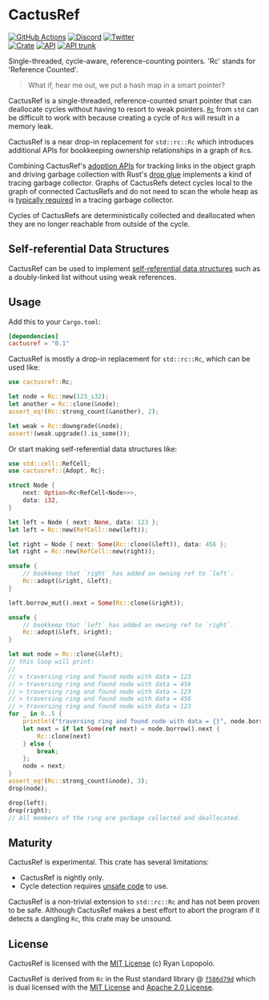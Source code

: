 # CactusRef

[![GitHub Actions](https://github.com/artichoke/cactusref/workflows/CI/badge.svg)](https://github.com/artichoke/cactusref/actions)
[![Discord](https://img.shields.io/discord/607683947496734760)](https://discord.gg/QCe2tp2)
[![Twitter](https://img.shields.io/twitter/follow/artichokeruby?label=Follow&style=social)](https://twitter.com/artichokeruby)
<br>
[![Crate](https://img.shields.io/crates/v/cactusref.svg)](https://crates.io/crates/cactusref)
[![API](https://docs.rs/cactusref/badge.svg)](https://docs.rs/cactusref)
[![API trunk](https://img.shields.io/badge/docs-trunk-blue.svg)](https://artichoke.github.io/cactusref/cactusref/)

Single-threaded, cycle-aware, reference-counting pointers. 'Rc' stands for
'Reference Counted'.

> What if, hear me out, we put a hash map in a smart pointer?

CactusRef is a single-threaded, reference-counted smart pointer that can
deallocate cycles without having to resort to weak pointers. [`Rc`][std-rc] from
`std` can be difficult to work with because creating a cycle of `Rc`s will
result in a memory leak.

[std-rc]: https://doc.rust-lang.org/stable/std/rc/struct.Rc.html

CactusRef is a near drop-in replacement for `std::rc::Rc` which introduces
additional APIs for bookkeeping ownership relationships in a graph of `Rc`s.

Combining CactusRef's [adoption APIs] for tracking links in the object graph and
driving garbage collection with Rust's [drop glue] implements a kind of tracing
garbage collector. Graphs of CactusRefs detect cycles local to the graph of
connected CactusRefs and do not need to scan the whole heap as is [typically
required][rust-tour-tracing-gc] in a tracing garbage collector.

Cycles of CactusRefs are deterministically collected and deallocated when they
are no longer reachable from outside of the cycle.

[adoption apis]:
  https://artichoke.github.io/cactusref/cactusref/trait.Adopt.html
[drop glue]: https://doc.rust-lang.org/nightly/reference/destructors.html
[rust-tour-tracing-gc]:
  https://manishearth.github.io/blog/2021/04/05/a-tour-of-safe-tracing-gc-designs-in-rust/

## Self-referential Data Structures

CactusRef can be used to implement [self-referential data structures] such as a
doubly-linked list without using weak references.

[self-referential data structures]:
  https://artichoke.github.io/cactusref/cactusref/implementing_self_referential_data_structures/index.html

## Usage

Add this to your `Cargo.toml`:

```toml
[dependencies]
cactusref = "0.1"
```

CactusRef is mostly a drop-in replacement for `std::rc::Rc`, which can be used
like:

```rust
use cactusref::Rc;

let node = Rc::new(123_i32);
let another = Rc::clone(&node);
assert_eq!(Rc::strong_count(&another), 2);

let weak = Rc::downgrade(&node);
assert!(weak.upgrade().is_some());
```

Or start making self-referential data structures like:

```rust
use std::cell::RefCell;
use cactusref::{Adopt, Rc};

struct Node {
    next: Option<Rc<RefCell<Node>>>,
    data: i32,
}

let left = Node { next: None, data: 123 };
let left = Rc::new(RefCell::new(left));

let right = Node { next: Some(Rc::clone(&left)), data: 456 };
let right = Rc::new(RefCell::new(right));

unsafe {
    // bookkeep that `right` has added an owning ref to `left`.
    Rc::adopt(&right, &left);
}

left.borrow_mut().next = Some(Rc::clone(&right));

unsafe {
    // bookkeep that `left` has added an owning ref to `right`.
    Rc::adopt(&left, &right);
}

let mut node = Rc::clone(&left);
// this loop will print:
//
// > traversing ring and found node with data = 123
// > traversing ring and found node with data = 456
// > traversing ring and found node with data = 123
// > traversing ring and found node with data = 456
// > traversing ring and found node with data = 123
for _ in 0..5 {
    println!("traversing ring and found node with data = {}", node.borrow().data);
    let next = if let Some(ref next) = node.borrow().next {
        Rc::clone(next)
    } else {
        break;
    };
    node = next;
}
assert_eq!(Rc::strong_count(&node), 3);
drop(node);

drop(left);
drop(right);
// All members of the ring are garbage collected and deallocated.
```

## Maturity

CactusRef is experimental. This crate has several limitations:

- CactusRef is nightly only.
- Cycle detection requires [unsafe code][adopt-api] to use.

CactusRef is a non-trivial extension to `std::rc::Rc` and has not been proven to
be safe. Although CactusRef makes a best effort to abort the program if it
detects a dangling `Rc`, this crate may be unsound.

[adopt-api]: https://docs.rs/cactusref/*/cactusref/trait.Adopt.html

## License

CactusRef is licensed with the [MIT License](LICENSE) (c) Ryan Lopopolo.

CactusRef is derived from `Rc` in the Rust standard library @
[`f586d79d`][alloc-rc-snapshot] which is dual licensed with the [MIT
License][rust-mit-license] and [Apache 2.0 License][rust-apache2-license].

[alloc-rc-snapshot]:
  https://github.com/rust-lang/rust/blob/f586d79d183d144e0cbf519e29247f36670e2076/library/alloc/src/rc.rs
[rust-mit-license]:
  https://github.com/rust-lang/rust/blob/f586d79d183d144e0cbf519e29247f36670e2076/LICENSE-MIT
[rust-apache2-license]:
  https://github.com/rust-lang/rust/blob/f586d79d183d144e0cbf519e29247f36670e2076/LICENSE-APACHE
